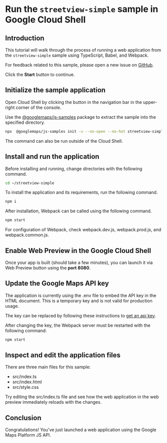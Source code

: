 # Run the `streetview-simple` sample in Google Cloud Shell

<walkthrough-tutorial-duration duration="10"/>

## Introduction

This tutorial will walk through the process of running a web application from
the `streetview-simple` sample using TypeScript, Babel, and Webpack.

For feedback related to this sample, please open a new issue on
[GitHub](https://github.com/googlemaps/js-samples/issues).

Click the **Start** button to continue.

## Initialize the sample application

Open Cloud Shell by clicking the
<walkthrough-cloud-shell-icon></walkthrough-cloud-shell-icon> button in the
navigation bar in the upper-right corner of the console.

Use the [@googlemaps/js-samples](https://www.npmjs.com/package/@googlemaps/js-samples) package to
extract the sample into the specified directory.

```bash
npx  @googlemaps/js-samples init -v --no-open --no-hot streetview-simple ~/streetview-simple
```

The command can also be run outside of the Cloud Shell.

## Install and run the application

Before installing and running, change directories with the following command.

```bash
cd ~/streetview-simple
```

To install the application and its requirements, run the following command.

```bash
npm i
```

After installation, Webpack can be called using the following command.

```bash
npm start
```

For configuration of Webpack, check
<walkthrough-editor-open-file filePath="streetview-simple/webpack.dev.js">webpack.dev.js</walkthrough-editor-open-file>,
<walkthrough-editor-open-file filePath="streetview-simple/webpack.prod.js">webpack.prod.js</walkthrough-editor-open-file>,
and
<walkthrough-editor-open-file filePath="streetview-simple/webpack.common.js">webpack.common.js</walkthrough-editor-open-file>.

## Enable Web Preview in the Google Cloud Shell

Once your app is built (should take a few minutes), you can launch it via
<walkthrough-spotlight-pointer target="cloudshell" spotlightId="devshell-web-preview-button">Web
Preview button</walkthrough-spotlight-pointer> using the **port 8080**.

## Update the Google Maps API key

The application is currently using the
<walkthrough-editor-open-file filePath="streetview-simple/.env">.env</walkthrough-editor-open-file>
file to embed the API key in the HTML document. This is a temporary key and is
not valid for production usage.

The key can be replaced by following these instructions to
[get an api key](https://developers.google.com/maps/documentation/javascript/get-api-key).

After changing the key, the Webpack server must be restarted with the following
command:

```bash
npm start
```

## Inspect and edit the application files

There are three main files for this sample:

*   <walkthrough-editor-open-file filePath="streetview-simple/src/index.ts">src/index.ts</walkthrough-editor-open-file>
*   <walkthrough-editor-open-file filePath="streetview-simple/src/index.html">src/index.html</walkthrough-editor-open-file>
*   <walkthrough-editor-open-file filePath="streetview-simple/src/style.css">src/style.css</walkthrough-editor-open-file>

Try editing the <walkthrough-editor-open-file filePath="streetview-simple/src/index.ts">src/index.ts</walkthrough-editor-open-file> file and see how the web application in the web preview immediately reloads with the changes.

## Conclusion

<walkthrough-conclusion-trophy></walkthrough-conclusion-trophy>

Congratulations! You've just launched a web application using the Google Maps
Platform JS API.

